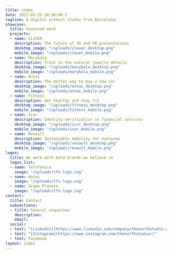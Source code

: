 ```yaml
---
title: index
date: 2017-01-25 10:56:00 Z
tagline: A digital product studio from Barcelona.
showcase:
  title: Featured work
  projects:
  - name: CL3VER
    description: The future of 3D and VR presentations
    desktop_image: "/uploads/clever_desktop.png"
    mobile_image: "/uploads/clever_mobile.png"
  - name: Marybola
    description: Trust in the natural jewelry details
    desktop_image: "/uploads/marybola_desktop.png"
    mobile_image: "/uploads/marybola_mobile.png"
  - name: Antai
    description: The better way to buy a new car
    desktop_image: "/uploads/antai_desktop.png"
    mobile_image: "/uploads/antai_mobile.png"
  - name: Fitness
    description: Get healthy and stay fit
    desktop_image: "/uploads/fitness_desktop.png"
    mobile_image: "/uploads/fitness_mobile.png"
  - name: Icar
    description: Identity verification in financial services
    desktop_image: "/uploads/icar_desktop.png"
    mobile_image: "/uploads/icar_mobile.png"
  - name: Renault
    description: Sustainable mobility for everyone
    desktop_image: "/uploads/renault_desktop.png"
    mobile_image: "/uploads/renault_mobile.png"
logos:
  title: We work with bold brands we believe in
  logos_list:
  - name: Telefonica
    image: "/uploads/tfn-logo.svg"
  - name: Antai
    image: "/uploads/tfn-logo.svg"
  - name: Grupo Planeta
    image: "/uploads/tfn-logo.svg"
contact:
  title: Contact
  subsections:
  - title: General inquiries
    description: 
    email: 
  social:
  - text: "[Linkedin](https://www.linkedin.com/company/thenorthstudio.com)"
  - text: "[Instagram](https://www.instagram.com/thenorthstudio/)"
  - text: Facebook
layout: index
---
```


